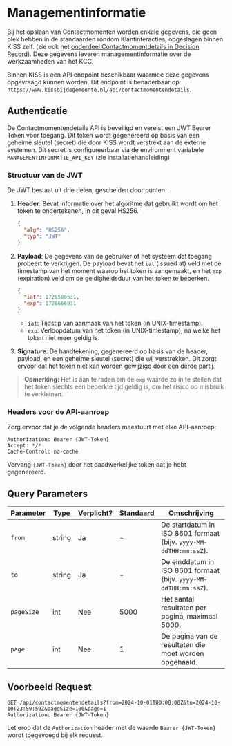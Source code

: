 # Managementinformatie
Bij het opslaan van Contactmomenten worden enkele gegevens, die geen plek hebben in de standaarden rondom Klantinteracties, opgeslagen binnen KISS zelf. (zie ook het [onderdeel Contactmomentdetails in Decision Record](../decision-record/contactmomenten.md#contactmomentdetails)). Deze gegevens leveren managementinformatie over de werkzaamheden van het KCC. 

Binnen KISS is een API endpoint beschikbaar waarmee deze gegevens opgevraagd kunnen worden. Dit endpoint is benaderbaar op: `https://www.kissbijdegemeente.nl/api/contactmomentendetails`.

## Authenticatie

De Contactmomentendetails API is beveiligd en vereist een JWT Bearer Token voor toegang. Dit token wordt gegenereerd op basis van een geheime sleutel (secret) die door KISS wordt verstrekt aan de externe systemen. Dit secret is configureerbaar via de environment variabele `MANAGEMENTINFORMATIE_API_KEY` (zie installatiehandleiding)

### Structuur van de JWT

De JWT bestaat uit drie delen, gescheiden door punten:

1. **Header**: Bevat informatie over het algoritme dat gebruikt wordt om het token te ondertekenen, in dit geval HS256.
    ```json
    {
      "alg": "HS256",
      "typ": "JWT"
    }
    ```

2. **Payload**: De gegevens van de gebruiker of het systeem dat toegang probeert te verkrijgen. De payload bevat het `iat` (issued at) veld met de timestamp van het moment waarop het token is aangemaakt, en het `exp` (expiration) veld om de geldigheidsduur van het token te beperken.

    ```json
    {
      "iat": 1728580531,
      "exp": 1728666931
    }
    ```

    - `iat`: Tijdstip van aanmaak van het token (in UNIX-timestamp).
    - `exp`: Verloopdatum van het token (in UNIX-timestamp), na welke het token niet meer geldig is.

3. **Signature**: De handtekening, gegenereerd op basis van de header, payload, en een geheime sleutel (secret) die wij verstrekken. Dit zorgt ervoor dat het token niet kan worden gewijzigd door een derde partij.

> **Opmerking:** Het is aan te raden om de `exp` waarde zo in te stellen dat het token slechts een beperkte tijd geldig is, om het risico op misbruik te verkleinen.

### Headers voor de API-aanroep

Zorg ervoor dat je de volgende headers meestuurt met elke API-aanroep:

```plaintext
Authorization: Bearer {JWT-Token}
Accept: */*
Cache-Control: no-cache
```

Vervang `{JWT-Token}` door het daadwerkelijke token dat je hebt gegenereerd.

## Query Parameters

| Parameter  | Type   | Verplicht? | Standaard  | Omschrijving                                               |
|------------|--------|------------|------------|------------------------------------------------------------|
| `from`     | string | Ja         | -          | De startdatum in ISO 8601 formaat (bijv. `yyyy-MM-ddTHH:mm:ssZ`). |
| `to`       | string | Ja         | -          | De einddatum in ISO 8601 formaat (bijv. `yyyy-MM-ddTHH:mm:ssZ`). |
| `pageSize` | int    | Nee        | 5000       | Het aantal resultaten per pagina, maximaal 5000.             |
| `page`     | int    | Nee        | 1          | De pagina van de resultaten die moet worden opgehaald.       |

## Voorbeeld Request

```
GET /api/contactmomentendetails?from=2024-10-01T00:00:00Z&to=2024-10-10T23:59:59Z&pageSize=100&page=1
Authorization: Bearer {JWT-Token}
```

Let erop dat de `Authorization` header met de waarde `Bearer {JWT-Token}` wordt toegevoegd bij elk request.
